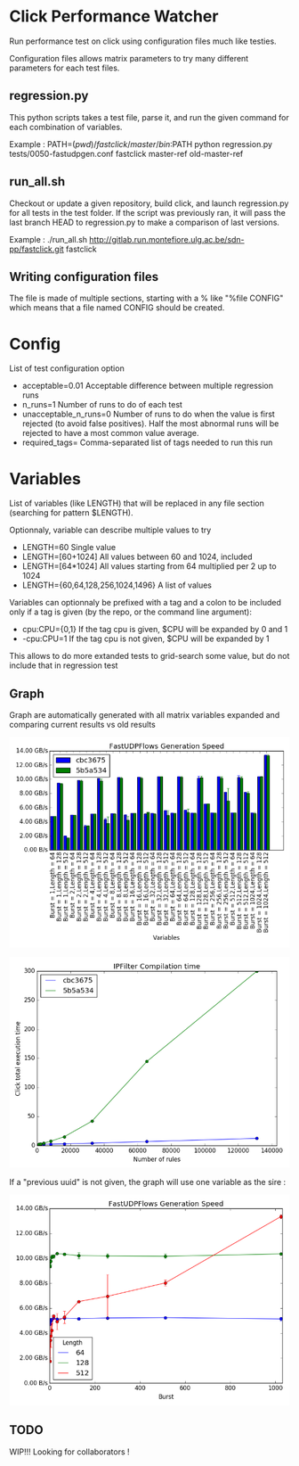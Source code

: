 Click Performance Watcher
=========================

Run performance test on click using configuration files much like 
testies.

Configuration files allows matrix parameters to try many different parameters for each test files.

regression.py
-------------
This python scripts takes a test file, parse it, and run the given command for each combination of variables.

Example :
	PATH=$(pwd)/fastclick/master/bin:$PATH python regression.py tests/0050-fastudpgen.conf fastclick master-ref old-master-ref

run\_all.sh
-----------
Checkout or update a given repository, build click, and launch regression.py
for all tests in the test folder. If the script was previously ran, it will
pass the last branch HEAD to regression.py to make a comparison of last
versions.

Example :
	./run_all.sh http://gitlab.run.montefiore.ulg.ac.be/sdn-pp/fastclick.git fastclick

Writing configuration files
---------------------------

The file is made of multiple sections, starting with a % like "%file CONFIG" which means that a file named CONFIG should be created.


# Config
List of test configuration option
 - acceptable=0.01         Acceptable difference between multiple regression runs
 - n\_runs=1               Number of runs to do of each test
 - unacceptable\_n\_runs=0 Number of runs to do when the value is first rejected (to avoid false positives). Half the most abnormal runs will be rejected to have a most common value average.
 - required\_tags=         Comma-separated list of tags needed to run this run

# Variables
List of variables (like LENGTH) that will be replaced in any file section (searching for pattern $LENGTH).

Optionnaly, variable can describe multiple values to try
 - LENGTH=60 Single value
 - LENGTH=[60+1024] All values between 60 and 1024, included
 - LENGTH=\[64\*1024\] All values starting from 64 multiplied per 2 up to 1024
 - LENGTH={60,64,128,256,1024,1496} A list of values

Variables can optionnaly be prefixed with a tag and a colon to be included only
if a tag is given (by the repo, or the command line argument):
 - cpu:CPU={0,1} If the tag cpu is given, $CPU will be expanded by 0 and 1
 - -cpu:CPU=1    If the tag cpu is not given, $CPU will be expanded by 1

This allows to do more extanded tests to grid-search some value, but do not include that in regression test

Graph
-----
Graph are automatically generated with all matrix variables expanded and comparing current results vs old results

![alt tag](doc/sample_graph.png)

![alt tag](doc/sample_graph2.png)

If a "previous uuid" is not given, the graph will use one variable as the sire :

![alt tag](doc/sample_graph3.png)

TODO
----
WIP!!! Looking for collaborators !
